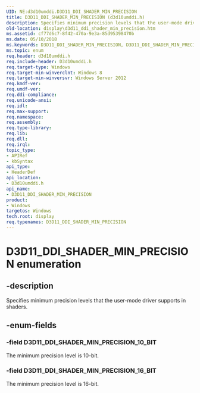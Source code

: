 ```yaml
---
UID: NE:d3d10umddi.D3D11_DDI_SHADER_MIN_PRECISION
title: D3D11_DDI_SHADER_MIN_PRECISION (d3d10umddi.h)
description: Specifies minimum precision levels that the user-mode driver supports in shaders.
old-location: display\d3d11_ddi_shader_min_precision.htm
ms.assetid: cf77d6c7-8f42-470a-9e3a-85d95398470b
ms.date: 05/10/2018
ms.keywords: D3D11_DDI_SHADER_MIN_PRECISION, D3D11_DDI_SHADER_MIN_PRECISION enumeration [Display Devices], D3D11_DDI_SHADER_MIN_PRECISION_10_BIT, D3D11_DDI_SHADER_MIN_PRECISION_16_BIT, d3d10umddi/D3D11_DDI_SHADER_MIN_PRECISION, d3d10umddi/D3D11_DDI_SHADER_MIN_PRECISION_10_BIT, d3d10umddi/D3D11_DDI_SHADER_MIN_PRECISION_16_BIT, display.d3d11_ddi_shader_min_precision
ms.topic: enum
req.header: d3d10umddi.h
req.include-header: D3d10umddi.h
req.target-type: Windows
req.target-min-winverclnt: Windows 8
req.target-min-winversvr: Windows Server 2012
req.kmdf-ver: 
req.umdf-ver: 
req.ddi-compliance: 
req.unicode-ansi: 
req.idl: 
req.max-support: 
req.namespace: 
req.assembly: 
req.type-library: 
req.lib: 
req.dll: 
req.irql: 
topic_type:
- APIRef
- kbSyntax
api_type:
- HeaderDef
api_location:
- D3d10umddi.h
api_name:
- D3D11_DDI_SHADER_MIN_PRECISION
product:
- Windows
targetos: Windows
tech.root: display
req.typenames: D3D11_DDI_SHADER_MIN_PRECISION
---
```


# D3D11_DDI_SHADER_MIN_PRECISION enumeration


## -description


Specifies minimum precision levels that the user-mode driver supports in shaders.


## -enum-fields




### -field D3D11_DDI_SHADER_MIN_PRECISION_10_BIT

The minimum precision level is 10-bit.


### -field D3D11_DDI_SHADER_MIN_PRECISION_16_BIT

The minimum precision level is 16-bit.

